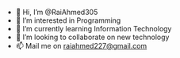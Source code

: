 - 👋 Hi, I’m @RaiAhmed305
- 👀 I’m interested in Programming
- 🌱 I’m currently learning Information Technology
- 💞️ I’m looking to collaborate on new technology
- 📫 Mail me on raiahmed227@gmail.com

<!---
RaiAhmed305/RaiAhmed305 is a ✨ special ✨ repository because its `README.md` (this file) appears on your GitHub profile.
You can click the Preview link to take a look at your changes.
--->
